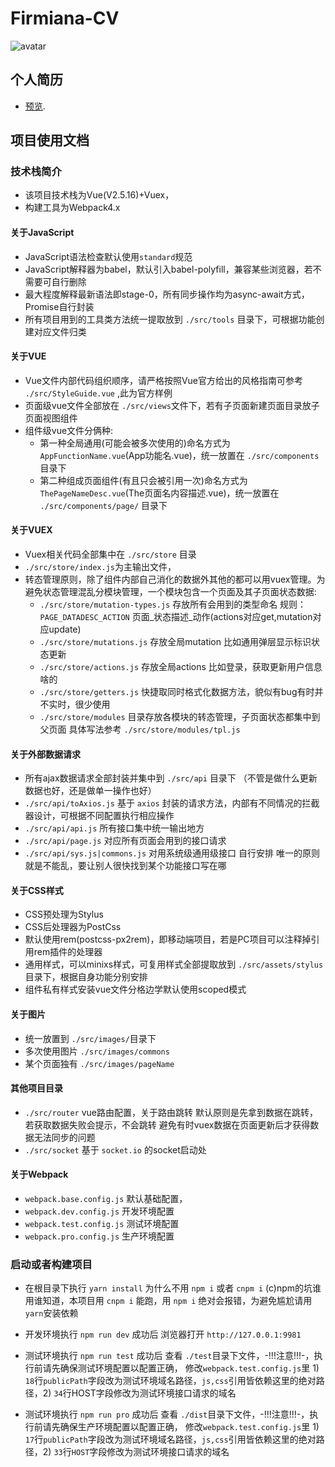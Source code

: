 # Firmiana-CV

![avatar](http://img.netbian.com/file/2017/1030/9ac3e08c2ee27ad2db304cb979b83724.jpg)

## 个人简历

 * [预览](http://www.baidu.com/ "预览"). 

## 项目使用文档

### 技术栈简介

 * 该项目技术栈为Vue(V2.5.16)+Vuex，
 * 构建工具为Webpack4.x

#### 关于JavaScript
 * JavaScript语法检查默认使用`standard`规范
 * JavaScript解释器为babel，默认引入babel-polyfill，兼容某些浏览器，若不需要可自行删除
 * 最大程度解释最新语法即stage-0，所有同步操作均为async-await方式，Promise自行封装 
 * 所有项目用到的工具类方法统一提取放到 `./src/tools` 目录下，可根据功能创建对应文件归类
 
#### 关于VUE
 * Vue文件内部代码组织顺序，请严格按照Vue官方给出的风格指南可参考 `./src/StyleGuide.vue` ,此为官方样例
 * 页面级vue文件全部放在 `./src/views`文件下，若有子页面新建页面目录放子页面视图组件
 * 组件级vue文件分俩种:
    - 第一种全局通用(可能会被多次使用的)命名方式为 `AppFunctionName.vue`(App功能名.vue)，统一放置在 `./src/components` 目录下
    - 第二种组成页面组件(有且只会被引用一次)命名方式为 `ThePageNameDesc.vue`(The页面名内容描述.vue)，统一放置在 `./src/components/page/` 目录下    
    
#### 关于VUEX
 * Vuex相关代码全部集中在 `./src/store` 目录
 * `./src/store/index.js`为主输出文件，
 * 转态管理原则，除了组件内部自己消化的数据外其他的都可以用vuex管理。为避免状态管理混乱分模块管理，一个模块包含一个页面及其子页面状态数据:
    * `./src/store/mutation-types.js` 存放所有会用到的类型命名 规则：`PAGE_DATADESC_ACTION` 页面_状态描述_动作(actions对应get,mutation对应update)
    * `./src/store/mutations.js` 存放全局mutation 比如通用弹层显示标识状态更新
    * `./src/store/actions.js` 存放全局actions 比如登录，获取更新用户信息啥的
    * `./src/store/getters.js` 快捷取同时格式化数据方法，貌似有bug有时并不实时，很少使用
    * `./src/store/modules` 目录存放各模块的转态管理，子页面状态都集中到父页面 具体写法参考 `./src/store/modules/tpl.js`
    
#### 关于外部数据请求
  * 所有ajax数据请求全部封装并集中到 `./src/api` 目录下 （不管是做什么更新数据也好，还是做单一操作也好）  
  * `./src/api/toAxios.js` 基于 `axios` 封装的请求方法，内部有不同情况的拦截器设计，可根据不同配置执行相应操作
  * `./src/api/api.js` 所有接口集中统一输出地方
  * `./src/api/page.js` 对应所有页面会用到的接口请求
  * `./src/api/sys.js|commons.js` 对用系统级通用级接口 自行安排 唯一的原则就是不能乱，要让别人很快找到某个功能接口写在哪

#### 关于CSS样式  
 * CSS预处理为Stylus
 * CSS后处理器为PostCss
 * 默认使用rem(postcss-px2rem)，即移动端项目，若是PC项目可以注释掉引用rem插件的处理器
 * 通用样式，可以minixs样式，可复用样式全部提取放到 `./src/assets/stylus` 目录下，根据自身功能分别安排
 * 组件私有样式安装vue文件分格边学默认使用scoped模式

#### 关于图片
 * 统一放置到 `./src/images/`目录下
 * 多次使用图片 `./src/images/commons`
 * 某个页面独有 `./src/images/pageName`

#### 其他项目目录
 * `./src/router` vue路由配置，关于路由跳转 默认原则是先拿到数据在跳转，若获取数据失败会提示，不会跳转 避免有时vuex数据在页面更新后才获得数据无法同步的问题
 * `./src/socket` 基于 `socket.io` 的socket启动处
 
#### 关于Webpack
 * `webpack.base.config.js` 默认基础配置，
 * `webpack.dev.config.js` 开发环境配置
 * `webpack.test.config.js` 测试环境配置
 * `webpack.pro.config.js` 生产环境配置
 
### 启动或者构建项目
 * 在根目录下执行 `yarn install` 为什么不用 `npm i` 或者 `cnpm i` (c)npm的坑谁用谁知道，本项目用 `cnpm i` 能跑，用 `npm i` 绝对会报错，为避免尴尬请用 `yarn`安装依赖
 * 开发环境执行 `npm run dev` 成功后 浏览器打开 `http://127.0.0.1:9981`
 * 测试环境执行 `npm run test` 成功后 查看 `./test`目录下文件，-!!!注意!!!-，执行前请先确保测试环境配置以配置正确，
 修改`webpack.test.config.js`里 1) `18`行`publicPath`字段改为测试环境域名路径，`js,css`引用皆依赖这里的绝对路径，2) `34`行HOST字段修改为测试环境接口请求的域名
 
 * 测试环境执行 `npm run pro` 成功后 查看 `./dist`目录下文件，-!!!注意!!!-，执行前请先确保生产环境配置以配置正确，
 修改`webpack.test.config.js`里 1) `17`行`publicPath`字段改为测试环境域名路径，`js,css`引用皆依赖这里的绝对路径，2) `33`行`HOST`字段修改为测试环境接口请求的域名
